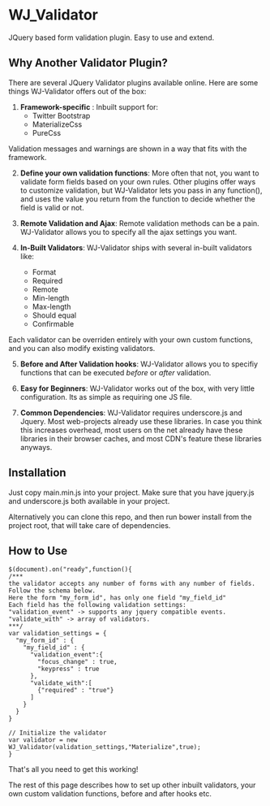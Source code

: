 # WJ_Validator
JQuery based form validation plugin. Easy to use and extend.

## Why Another Validator Plugin?
There are several JQuery Validator plugins available online. Here are some things WJ-Validator offers out of the box:
  1. __Framework-specific__ : Inbuilt support for: 
     * Twitter Bootstrap
     * MaterializeCss
     * PureCss
  
  Validation messages and warnings are shown in a way that fits with the framework.

  2. __Define your own validation functions__: More often that not, you want to validate form fields based on your own rules. 
Other plugins offer ways to customize validation, but WJ-Validator lets you pass in any function(), and uses the value you
return from the function to decide whether the field is valid or not.

  3. __Remote Validation and Ajax__: Remote validation methods can be a pain. WJ-Validator allows you to specify all the ajax
settings you want.

  4. __In-Built Validators__: WJ-Validator ships with several in-built validators like:
  
     * Format
     * Required
     * Remote
     * Min-length
     * Max-length
     * Should equal
     * Confirmable
     
   Each validator can be overriden entirely with your own custom functions, and you can also modify existing validators.
   
  5.  __Before and After Validation hooks__: WJ-Validator allows you to specifiy functions that can be executed
     *before* or *after* validation.
 
  6. __Easy for Beginners__: WJ-Validator works out of the box, with very little configuration.
    Its as simple as requiring one JS file.
    
  7. __Common Dependencies__: WJ-Validator requires underscore.js and Jquery. Most web-projects already use these libraries.
    In case you think this increases overhead, most users on the net already have these libraries in their browser caches,
    and most CDN's feature these libraries anyways.
    
## Installation

Just copy main.min.js into your project. Make sure that you have jquery.js and underscore.js both available in your project.

Alternatively you can clone this repo, and then run bower install from the project root, that will take care of dependencies.

## How to Use

```
$(document).on("ready",function(){
/***
the validator accepts any number of forms with any number of fields.
Follow the schema below.
Here the form "my_form_id", has only one field "my_field_id"
Each field has the following validation settings:
"validation_event" -> supports any jquery compatible events.
"validate_with" -> array of validators.
***/
var validation_settings = {
  "my_form_id" : {
    "my_field_id" : {
      "validation_event":{
        "focus_change" : true,
        "keypress" : true
      },
      "validate_with":[
        {"required" : "true"}
      ]
    }
  }
}

// Initialize the validator
var validator = new WJ_Validator(validation_settings,"Materialize",true);
}
```

That's all you need to get this working!

The rest of this page describes how to set up other inbuilt validators, your own custom validation functions, before and after hooks etc.
